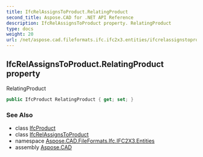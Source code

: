 ```yaml
---
title: IfcRelAssignsToProduct.RelatingProduct
second_title: Aspose.CAD for .NET API Reference
description: IfcRelAssignsToProduct property. RelatingProduct
type: docs
weight: 20
url: /net/aspose.cad.fileformats.ifc.ifc2x3.entities/ifcrelassignstoproduct/relatingproduct/
---
```

## IfcRelAssignsToProduct.RelatingProduct property

RelatingProduct

```csharp
public IfcProduct RelatingProduct { get; set; }
```

### See Also

* class [IfcProduct](../../ifcproduct/)
* class [IfcRelAssignsToProduct](../)
* namespace [Aspose.CAD.FileFormats.Ifc.IFC2X3.Entities](../../ifcrelassignstoproduct/)
* assembly [Aspose.CAD](../../../)



